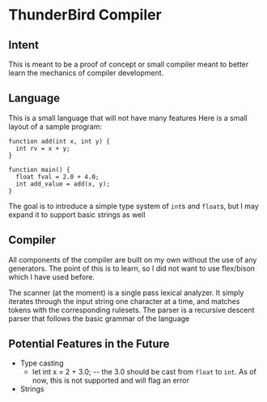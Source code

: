 # ThunderBird Compiler

## Intent
This is meant to be a proof of concept or small compiler meant to better learn
the mechanics of compiler development.

## Language
This is a small language that will not have many features
Here is a small layout of a sample program:
```
function add(int x, int y) {
  int rv = x + y;
}

function main() {
  float fval = 2.0 + 4.0;
  int add_value = add(x, y);
}
```
The goal is to introduce a simple type system of ```int```s and ```float```s, but I may expand it to support basic strings as well

## Compiler
All components of the compiler are built on my own without the use of any generators.
The point of this is to learn, so I did not want to use flex/bison which I have used before.

The scanner  (at the moment) is a single pass lexical analyzer. It simply iterates through the input string one character at a time, and matches
tokens with the corresponding rulesets.
The parser is a recursive descent parser that follows the basic grammar of the language

## Potential Features in the Future
* Type casting
     * let int x = 2 + 3.0; -- the 3.0 should be cast from ```float``` to ```int```. As of now, this is not supported and will flag an error
* Strings
